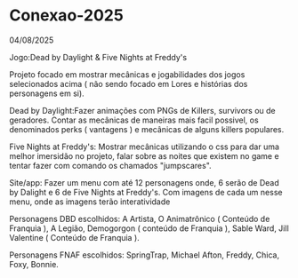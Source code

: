 # Conexao-2025

04/08/2025

Jogo:Dead by Daylight & Five Nights at Freddy's

 Projeto focado em mostrar mecânicas e jogabilidades dos jogos selecionados acima ( não sendo focado em Lores e histórias dos personagens em si).
 
 Dead by Daylight:Fazer animações com PNGs de Killers, survivors ou de geradores. Contar as mecânicas de maneiras mais facil possivel, os denominados perks ( vantagens ) e mecânicas de alguns killers populares.

 Five Nights at Freddy's: Mostrar mecânicas utilizando o css para dar uma melhor imersidão no projeto, falar sobre as noites que existem no game e tentar fazer com comando os chamados "jumpscares". 

 Site/app: Fazer um menu com até 12 personagens onde, 6 serão de Dead by Dalight e 6 de Five Nights at Freddy's. Com imagens de cada um nesse menu, onde as imagens terão interatividade 

 Personagens DBD escolhidos: A Artista, O Animatrônico ( Conteúdo de Franquia ), A Legião, Demogorgon ( conteúdo de Franquia ), Sable Ward, Jill Valentine ( Conteúdo de Franquia ).

 Personagens FNAF escolhidos: SpringTrap, Michael Afton, Freddy, Chica, Foxy, Bonnie.
